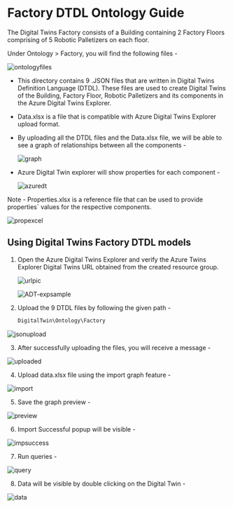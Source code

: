 # Factory DTDL Ontology Guide 

The Digital Twins Factory consists of a Building containing 2 Factory Floors comprising of 5 Robotic Palletizers on each floor.

Under Ontology > Factory, you will find the following files - 

![ontologyfiles](https://github.com/hemantjuyal/DigitalTwin/assets/94553271/bfa8e00f-f7b5-4e01-a65c-d2d7565c69dc)

* This directory contains 9 .JSON files that are written in Digital Twins Definition Language (DTDL). These files are used to create Digital Twins of the Building, Factory Floor, Robotic Palletizers and its components in the Azure Digital Twins Explorer.

* Data.xlsx is a file that is compatible with Azure Digital Twins Explorer upload format.

* By uploading all the DTDL files and the Data.xlsx file, we will be able to see a graph of relationships between all the components - 

  ![graph](https://github.com/hemantjuyal/DigitalTwin/assets/94553271/a4e867c3-ddc5-41c7-a703-06ac9335f977)

* Azure Digital Twin explorer will show properties for each component - 

  ![azuredt](https://github.com/hemantjuyal/DigitalTwin/assets/94553271/6ac5c5f0-708a-4f7f-ad42-7934c8563799)

Note - Properties.xlsx is a reference file that can be used to provide properties` values for the respective components. 

  ![propexcel](https://github.com/hemantjuyal/DigitalTwin/assets/94553271/f28a2090-7930-43a9-9303-88055dd80338)

## Using Digital Twins Factory DTDL models

1. Open the Azure Digital Twins Explorer and verify the Azure Twins Explorer Digital Twins URL obtained from the created resource group.

   ![urlpic](https://github.com/hemantjuyal/DigitalTwin/assets/94553271/3220dce6-1c6a-4d3d-9317-ed3453814201)
   
   ![ADT-expsample](https://github.com/hemantjuyal/DigitalTwin/assets/94553271/79d8736a-80c2-40d8-8c65-7ab001e2a480)
   
2. Upload the 9 DTDL files by following the given path -
   
   ``` powershell
   DigitalTwin\Ontology\Factory

  ![jsonupload](https://github.com/hemantjuyal/DigitalTwin/assets/94553271/4ef83498-f074-48eb-879c-45c742906453)

3. After successfully uploading the files, you will receive a message - 
  
  ![uploaded](https://github.com/hemantjuyal/DigitalTwin/assets/94553271/008eaaba-abd1-47ff-a65f-e7404dc7c80a)

4. Upload data.xlsx file using the import graph feature -
  
  ![import](https://github.com/hemantjuyal/DigitalTwin/assets/94553271/bfba049f-75a4-43d6-9110-7a754f03bfca)
  
5. Save the graph preview -
  
  ![preview](https://github.com/hemantjuyal/DigitalTwin/assets/94553271/2f08ccb2-9e39-46e2-abe9-a60848f9b0dd)

6. Import Successful popup will be visible - 

  ![impsuccess](https://github.com/hemantjuyal/DigitalTwin/assets/94553271/37af2abf-9c48-44cb-85ac-bb6785686ba6)

7. Run queries - 

  ![query](https://github.com/hemantjuyal/DigitalTwin/assets/94553271/f9fcddc6-bc34-4050-8e0f-66edada08106)

8. Data will be visible by double clicking on the Digital Twin - 

  ![data](https://github.com/hemantjuyal/DigitalTwin/assets/94553271/e8d09d17-f0cf-463a-ba64-712d82279b1d)
